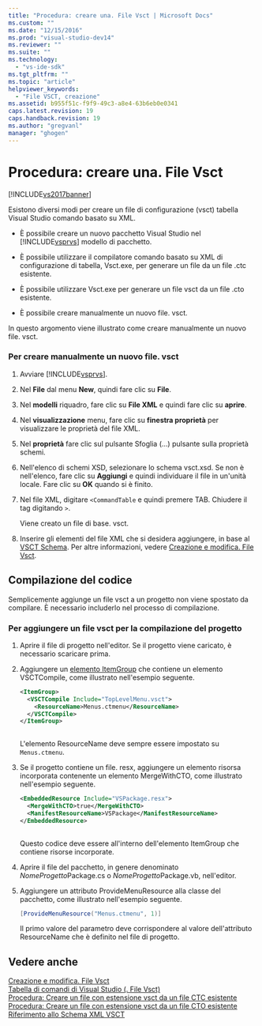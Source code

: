 ```yaml
---
title: "Procedura: creare una. File Vsct | Microsoft Docs"
ms.custom: ""
ms.date: "12/15/2016"
ms.prod: "visual-studio-dev14"
ms.reviewer: ""
ms.suite: ""
ms.technology: 
  - "vs-ide-sdk"
ms.tgt_pltfrm: ""
ms.topic: "article"
helpviewer_keywords: 
  - "File VSCT, creazione"
ms.assetid: b955f51c-f9f9-49c3-a8e4-63b6eb0e0341
caps.latest.revision: 19
caps.handback.revision: 19
ms.author: "gregvanl"
manager: "ghogen"
---
```

# Procedura: creare una. File Vsct
[!INCLUDE[vs2017banner](../../code-quality/includes/vs2017banner.md)]

Esistono diversi modi per creare un file di configurazione \(vsct\) tabella Visual Studio comando basato su XML.  
  
-   È possibile creare un nuovo pacchetto Visual Studio nel [!INCLUDE[vsprvs](../../code-quality/includes/vsprvs_md.md)] modello di pacchetto.  
  
-   È possibile utilizzare il compilatore comando basato su XML di configurazione di tabella, Vsct.exe, per generare un file da un file .ctc esistente.  
  
-   È possibile utilizzare Vsct.exe per generare un file vsct da un file .cto esistente.  
  
-   È possibile creare manualmente un nuovo file. vsct.  
  
 In questo argomento viene illustrato come creare manualmente un nuovo file. vsct.  
  
### Per creare manualmente un nuovo file. vsct  
  
1.  Avviare [!INCLUDE[vsprvs](../../code-quality/includes/vsprvs_md.md)].  
  
2.  Nel **File** dal menu **New**, quindi fare clic su **File**.  
  
3.  Nel **modelli** riquadro, fare clic su **File XML** e quindi fare clic su **aprire**.  
  
4.  Nel **visualizzazione** menu, fare clic su **finestra proprietà** per visualizzare le proprietà del file XML.  
  
5.  Nel **proprietà** fare clic sul pulsante Sfoglia \(...\) pulsante sulla proprietà schemi.  
  
6.  Nell'elenco di schemi XSD, selezionare lo schema vsct.xsd. Se non è nell'elenco, fare clic su **Aggiungi** e quindi individuare il file in un'unità locale. Fare clic su **OK** quando si è finito.  
  
7.  Nel file XML, digitare `<CommandTable` e quindi premere TAB. Chiudere il tag digitando `>`.  
  
     Viene creato un file di base. vsct.  
  
8.  Inserire gli elementi del file XML che si desidera aggiungere, in base al [VSCT Schema](../../extensibility/vsct-xml-schema-reference.md). Per altre informazioni, vedere [Creazione e modifica. File Vsct](../../extensibility/internals/authoring-dot-vsct-files.md).  
  
## Compilazione del codice  
 Semplicemente aggiunge un file vsct a un progetto non viene spostato da compilare. È necessario includerlo nel processo di compilazione.  
  
### Per aggiungere un file vsct per la compilazione del progetto  
  
1.  Aprire il file di progetto nell'editor. Se il progetto viene caricato, è necessario scaricare prima.  
  
2.  Aggiungere un [elemento ItemGroup](../../msbuild/itemgroup-element-msbuild.md) che contiene un elemento VSCTCompile, come illustrato nell'esempio seguente.  
  
    ```xml  
    <ItemGroup>  
      <VSCTCompile Include="TopLevelMenu.vsct">  
        <ResourceName>Menus.ctmenu</ResourceName>  
      </VSCTCompile>  
    </ItemGroup>  
  
    ```  
  
     L'elemento ResourceName deve sempre essere impostato su `Menus.ctmenu`.  
  
3.  Se il progetto contiene un file. resx, aggiungere un elemento risorsa incorporata contenente un elemento MergeWithCTO, come illustrato nell'esempio seguente.  
  
    ```xml  
    <EmbeddedResource Include="VSPackage.resx">  
      <MergeWithCTO>true</MergeWithCTO>  
      <ManifestResourceName>VSPackage</ManifestResourceName>  
    </EmbeddedResource>  
  
    ```  
  
     Questo codice deve essere all'interno dell'elemento ItemGroup che contiene risorse incorporate.  
  
4.  Aprire il file del pacchetto, in genere denominato *NomeProgetto*Package.cs o *NomeProgetto*Package.vb, nell'editor.  
  
5.  Aggiungere un attributo ProvideMenuResource alla classe del pacchetto, come illustrato nell'esempio seguente.  
  
    ```c#  
    [ProvideMenuResource("Menus.ctmenu", 1)]  
    ```  
  
     Il primo valore del parametro deve corrispondere al valore dell'attributo ResourceName che è definito nel file di progetto.  
  
## Vedere anche  
 [Creazione e modifica. File Vsct](../../extensibility/internals/authoring-dot-vsct-files.md)   
 [Tabella di comandi di Visual Studio \(. File Vsct\)](../../extensibility/internals/visual-studio-command-table-dot-vsct-files.md)   
 [Procedura: Creare un file con estensione vsct da un file CTC esistente](../../misc/how-to-create-a-dot-vsct-file-from-an-existing-dot-ctc-file.md)   
 [Procedura: Creare un file con estensione vsct da un file CTO esistente](../Topic/How%20to:%20Create%20a%20.Vsct%20File%20from%20an%20Existing%20.Cto%20File.md)   
 [Riferimento allo Schema XML VSCT](../../extensibility/vsct-xml-schema-reference.md)